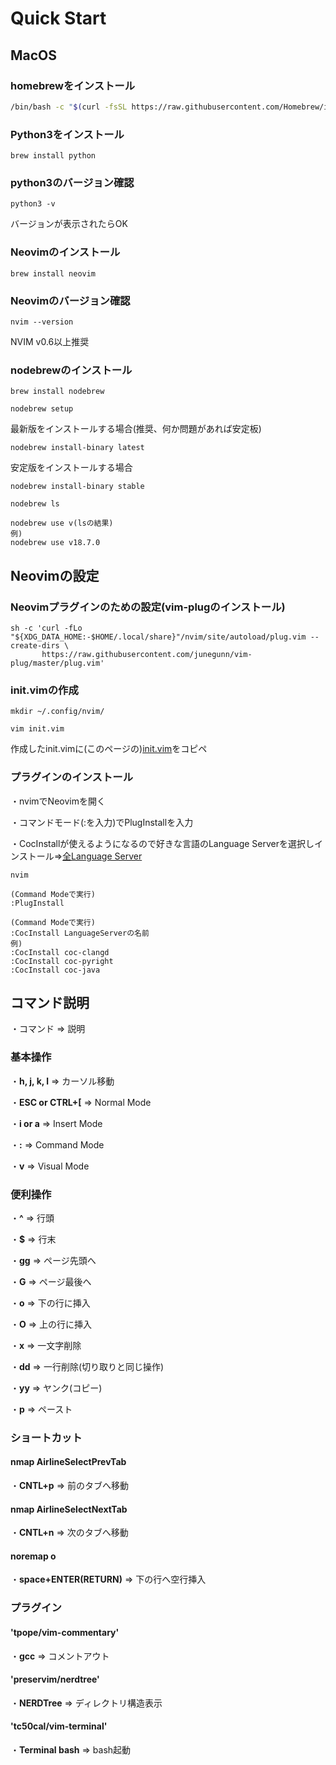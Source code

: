 # Quick Start

## MacOS

### homebrewをインストール
```sh
/bin/bash -c "$(curl -fsSL https://raw.githubusercontent.com/Homebrew/install/HEAD/install.sh)"
```
### Python3をインストール
```
brew install python
```
### python3のバージョン確認
```
python3 -v
```
バージョンが表示されたらOK
### Neovimのインストール
```
brew install neovim
```
### Neovimのバージョン確認
```
nvim --version
```
NVIM v0.6以上推奨


### nodebrewのインストール
```
brew install nodebrew
```
```
nodebrew setup
```
最新版をインストールする場合(推奨、何か問題があれば安定板)
```
nodebrew install-binary latest
```
安定版をインストールする場合
```
nodebrew install-binary stable
```
```
nodebrew ls
```
```
nodebrew use v(lsの結果)
例)
nodebrew use v18.7.0
```

## Neovimの設定
### Neovimプラグインのための設定(vim-plugのインストール)
```
sh -c 'curl -fLo "${XDG_DATA_HOME:-$HOME/.local/share}"/nvim/site/autoload/plug.vim --create-dirs \
       https://raw.githubusercontent.com/junegunn/vim-plug/master/plug.vim'
```

### init.vimの作成
```
mkdir ~/.config/nvim/
```
```
vim init.vim
```

作成したinit.vimに(このページの)[init.vim](https://github.com/noy316/neovim/blob/master/init.vim)をコピペ

### プラグインのインストール
・nvimでNeovimを開く

・コマンドモード(:を入力)でPlugInstallを入力

・CocInstallが使えるようになるので好きな言語のLanguage Serverを選択しインストール⇒[全Language Server](https://github.com/neoclide/coc.nvim/wiki/Language-servers)
```
nvim
```
```
(Command Modeで実行)
:PlugInstall
```
```
(Command Modeで実行)
:CocInstall LanguageServerの名前
例)
:CocInstall coc-clangd
:CocInstall coc-pyright
:CocInstall coc-java
```


## コマンド説明
・コマンド ⇒ 説明

### 基本操作
・**h, j, k, l**  ⇒ カーソル移動

・**ESC or CTRL+[** ⇒ Normal Mode

・**i or a** ⇒ Insert Mode

・**:** ⇒ Command Mode

・**v** ⇒ Visual Mode

### 便利操作
・**^** ⇒ 行頭

・**$** ⇒ 行末

・**gg** ⇒ ページ先頭へ

・**G** ⇒ ページ最後へ

・**o** ⇒ 下の行に挿入

・**O** ⇒ 上の行に挿入

・**x** ⇒ 一文字削除

・**dd** ⇒ 一行削除(切り取りと同じ操作)

・**yy** ⇒ ヤンク(コピー)

・**p** ⇒ ペースト



### ショートカット
#### nmap <C-p> <Plug>AirlineSelectPrevTab
・**CNTL+p** ⇒ 前のタブへ移動

#### nmap <C-n> <Plug>AirlineSelectNextTab
・**CNTL+n** ⇒ 次のタブへ移動

#### noremap <Space><CR> o<ESC>
・**space+ENTER(RETURN)** ⇒ 下の行へ空行挿入

  
  
### プラグイン
#### 'tpope/vim-commentary'
・**gcc** ⇒ コメントアウト

#### 'preservim/nerdtree'
・**NERDTree** ⇒ ディレクトリ構造表示

#### 'tc50cal/vim-terminal'
・**Terminal bash** ⇒ bash起動
